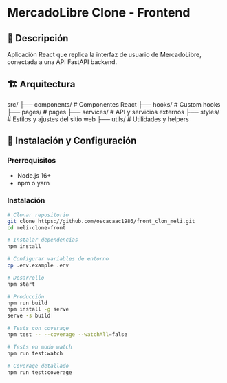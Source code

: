 # MercadoLibre Clone - Frontend

## 📖 Descripción
Aplicación React que replica la interfaz de usuario de MercadoLibre, conectada a una API FastAPI backend.

## 🏗️ Arquitectura

src/
├── components/         # Componentes React
├── hooks/             # Custom hooks
├── pages/              # pages
├── services/          # API y servicios externos
├── styles/          # Estilos y ajustes del sitio web
├── utils/             # Utilidades y helpers

## 🚀 Instalación y Configuración

### Prerrequisitos
- Node.js 16+
- npm o yarn

### Instalación
```bash
# Clonar repositorio
git clone https://github.com/oscacaac1986/front_clon_meli.git
cd meli-clone-front

# Instalar dependencias
npm install

# Configurar variables de entorno
cp .env.example .env

# Desarrollo
npm start

# Producción
npm run build
npm install -g serve
serve -s build

# Tests con coverage
npm test -- --coverage --watchAll=false

# Tests en modo watch
npm run test:watch

# Coverage detallado
npm run test:coverage

